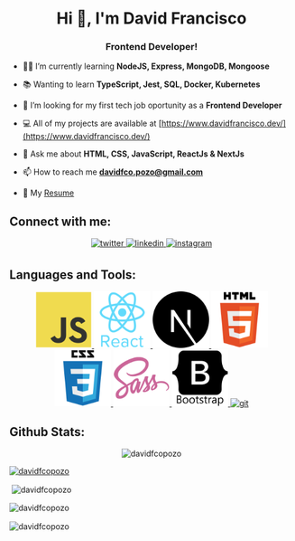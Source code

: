 <h1 align="center">Hi 👋, I'm David Francisco</h1>
<h3 align="center">Frontend Developer!</h3>

- 👨‍💻 I’m currently learning **NodeJS, Express, MongoDB, Mongoose**

- 📚 Wanting to learn **TypeScript, Jest, SQL, Docker, Kubernetes**

- 🤝 I’m looking for my first tech job oportunity as a **Frontend Developer**

- 💻 All of my projects are available at [https://www.davidfrancisco.dev/](https://www.davidfrancisco.dev/)

- 💬 Ask me about **HTML, CSS, JavaScript, ReactJs & NextJs**

- 📫 How to reach me **davidfco.pozo@gmail.com**

- 📄 My [Resume](https://drive.google.com/file/d/1jazW2zJLNZa-Um9KPVL5ZhknaNy7tRAf/view?usp=sharing)


## Connect with me:
<div align="center">
<a href="https://twitter.com/daidaicodes" target="_blank">
<img src=https://img.shields.io/badge/twitter-%2300acee.svg?&style=for-the-badge&logo=twitter&logoColor=white alt=twitter style="margin-bottom: 5px;" />
</a>
<a href="https://linkedin.com/in/davidfranciscopozo" target="_blank">
<img src=https://img.shields.io/badge/linkedin-%231E77B5.svg?&style=for-the-badge&logo=linkedin&logoColor=white alt=linkedin style="margin-bottom: 5px;" />
</a>
<a href="https://instagram.com/daidaicodes" target="_blank">
<img src=https://img.shields.io/badge/instagram-%23000000.svg?&style=for-the-badge&logo=instagram&logoColor=white alt=instagram style="margin-bottom: 5px;" />
</a>  
</div>  

## Languages and Tools:
<p align="center"> 
<a href="https://developer.mozilla.org/en-US/docs/Web/JavaScript" target="_blank" rel="noreferrer"> <img src="https://raw.githubusercontent.com/devicons/devicon/master/icons/javascript/javascript-original.svg" alt="javascript" width="100" height="100"/>
</a>
<a href="https://reactjs.org/" target="_blank" rel="noreferrer"> <img src="https://raw.githubusercontent.com/devicons/devicon/master/icons/react/react-original-wordmark.svg" alt="react" width="100" height="100"/>
</a>
<a href="https://developer.mozilla.org/en-US/docs/Web/JavaScript" target="_blank" rel="noreferrer"> <img src="https://raw.githubusercontent.com/devicons/devicon/master/icons/nextjs/nextjs-original.svg" alt="nextjs" width="100" height="100"/>
</a>
<a href="https://www.w3.org/html/" target="_blank" rel="noreferrer"> <img src="https://raw.githubusercontent.com/devicons/devicon/master/icons/html5/html5-original-wordmark.svg" alt="html5" width="100" height="100"/>
</a> 
<a href="https://www.w3schools.com/css/" target="_blank" rel="noreferrer"> <img src="https://raw.githubusercontent.com/devicons/devicon/master/icons/css3/css3-original-wordmark.svg" alt="css3" width="100" height="100"/>
</a>
<a href="https://sass-lang.com" target="_blank" rel="noreferrer"> <img src="https://raw.githubusercontent.com/devicons/devicon/master/icons/sass/sass-original.svg" alt="sass" width="100" height="100"/> </a> 
<a href="https://getbootstrap.com" target="_blank" rel="noreferrer"> <img src="https://raw.githubusercontent.com/devicons/devicon/master/icons/bootstrap/bootstrap-plain-wordmark.svg" alt="bootstrap" width="100" height="100"/>
</a>
<a href="https://git-scm.com/" target="_blank" rel="noreferrer"> <img src="https://www.vectorlogo.zone/logos/git-scm/git-scm-icon.svg" alt="git" width="100" height="100"/>
</a>
</p>


## Github Stats:
<p align="center"> <img src="https://komarev.com/ghpvc/?username=davidfcopozo&label=Profile%20views&color=0e75b6&style=flat" alt="davidfcopozo" /> </p>

<p align="left"> <a href="https://github.com/ryo-ma/github-profile-trophy"><img src="https://github-profile-trophy.vercel.app/?username=davidfcopozo" alt="davidfcopozo" /></a> </p>

<p>&nbsp;<img align="center" src="https://github-readme-stats.vercel.app/api?username=davidfcopozo&show_icons=true&locale=en" alt="davidfcopozo" /></p>

<p><img align="center" src="https://github-readme-streak-stats.herokuapp.com/?user=davidfcopozo&" alt="davidfcopozo" /></p>

<p><img align="center" src="https://github-readme-stats.vercel.app/api/top-langs?username=davidfcopozo&show_icons=true&locale=en&layout=compact" alt="davidfcopozo" /></p>
